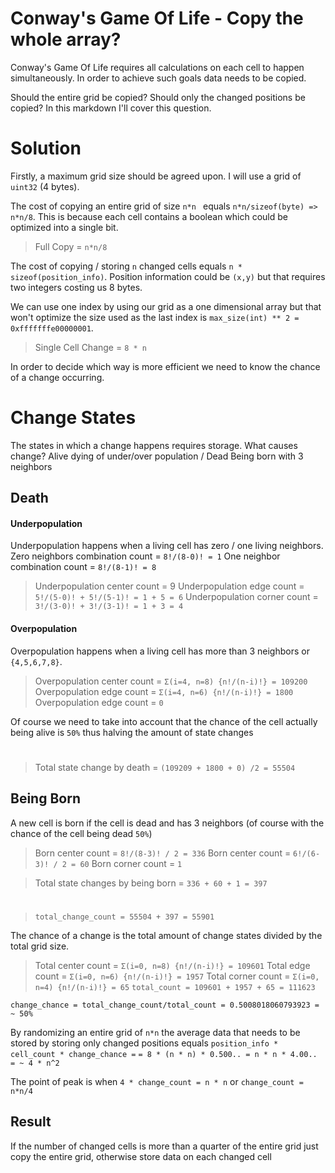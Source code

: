 # Conway's Game Of Life - Copy the whole array?
Conway's Game Of Life requires all calculations on each cell to happen simultaneously. In order to achieve such goals data needs to be copied.

 Should the entire grid be copied? Should only the changed positions be copied?
In this markdown I'll cover this question.

# Solution
Firstly, a maximum grid size should be agreed upon. I will use a grid of `uint32` (4 bytes).

The cost of copying an entire grid of size `n*n ` equals `n*n/sizeof(byte) => n*n/8`. This is because each cell contains a boolean which could be optimized into a single bit.

> Full Copy = `n*n/8`

The cost of copying / storing `n` changed cells equals  `n * sizeof(position_info)`.
Position information could be `(x,y)` but that requires two integers costing us 8 bytes.

 We can use one index by using our grid as a one dimensional array but that won't optimize the size used as the last index is `max_size(int) ** 2 = 0xfffffffe00000001`.

> Single Cell Change = `8 * n`

In order to decide which way is more efficient we need to know the chance of a change occurring.

# Change States

The states in which a change happens requires storage.
What causes change? Alive dying of under/over population / Dead Being born with 3 neighbors 
## Death
#### Underpopulation
Underpopulation happens when a living cell has zero / one living neighbors.
Zero neighbors combination count = `8!/(8-0)! = 1`
One neighbor combination count = `8!/(8-1)! = 8`

> Underpopulation center count = 9
> Underpopulation edge count = `5!/(5-0)! + 5!/(5-1)! = 1 + 5 = 6`
> Underpopulation corner count = `3!/(3-0)! + 3!/(3-1)! = 1 + 3 = 4`

#### Overpopulation
Overpopulation happens when a living cell has more than 3 neighbors or `{4,5,6,7,8}`.
> Overpopulation center count = `Σ(i=4, n=8) {n!/(n-i)!} = 109200`
> Overpopulation edge count = `Σ(i=4, n=6) {n!/(n-i)!} = 1800`
> Overpopulation edge count = `0`

Of course we need to take into account that the chance of the cell actually being alive is `50%` thus
halving the amount of state changes
#
> Total state change by death = `(109209 + 1800 + 0) /2 = 55504`
## Being Born
A new cell is born if the cell is dead and has 3 neighbors (of course with the chance of the cell being dead `50%`)
> Born center count = `8!/(8-3)! / 2 = 336`
> Born center count = `6!/(6-3)! / 2 = 60`
> Born corner count = `1`

> Total state changes by being born = `336 + 60 + 1 = 397`

#

> `total_change_count = 55504 + 397 = 55901`

The chance of a change is the total amount of change states divided by the total grid size.

> Total center count = `Σ(i=0, n=8) {n!/(n-i)!} = 109601`
> Total edge count = `Σ(i=0, n=6) {n!/(n-i)!} = 1957`
> Total corner count = `Σ(i=0, n=4) {n!/(n-i)!} = 65`
> `total_count = 109601 + 1957 + 65 = 111623`

`change_chance = total_change_count/total_count = 0.5008018060793923 = ~ 50%`

By randomizing an entire grid of `n*n` the average data that needs to be stored by storing only changed positions equals `position_info * cell_count * change_chance =`
 `= 8 * (n * n) * 0.500.. = n * n * 4.00.. = ~ 4 * n^2`


The point of peak is when `4 * change_count = n * n`
or `change_count = n*n/4`

## Result

If the number of changed cells is more than a quarter of the entire grid just copy the entire grid, otherwise store data on each changed cell
